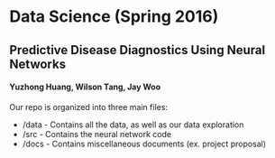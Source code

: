# Data Science (Spring 2016)
## Predictive Disease Diagnostics Using Neural Networks
#### Yuzhong Huang, Wilson Tang, Jay Woo

Our repo is organized into three main files:
- /data - Contains all the data, as well as our data exploration
- /src - Contains the neural network code
- /docs - Contains miscellaneous documents (ex. project proposal)
